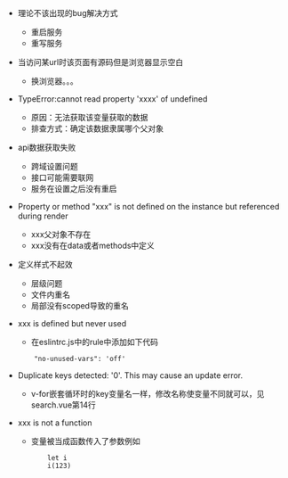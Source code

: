 + 理论不该出现的bug解决方式
    + 重启服务
    + 重写服务

+ 当访问某url时该页面有源码但是浏览器显示空白
    + 换浏览器。。。

+ TypeError:cannot read property 'xxxx' of undefined
    + 原因：无法获取该变量获取的数据
    + 排查方式：确定该数据隶属哪个父对象

+ api数据获取失败
    + 跨域设置问题
    + 接口可能需要联网
    + 服务在设置之后没有重启

+ Property or method "xxx" is not defined on the instance but referenced during render
    + xxx父对象不存在
    + xxx没有在data或者methods中定义

+ 定义样式不起效
    + 层级问题
    + 文件内重名
    + 局部没有scoped导致的重名

+ xxx is defined but never used
    + 在eslintrc.js中的rule中添加如下代码
    ```
        "no-unused-vars": 'off'
    ```
+ Duplicate keys detected: '0'. This may cause an update error.
    + v-for嵌套循环时的key变量名一样，修改名称使变量不同就可以，见search.vue第14行

+ xxx is not a function
    + 变量被当成函数传入了参数例如
        ```
            let i
            i(123)
        ```